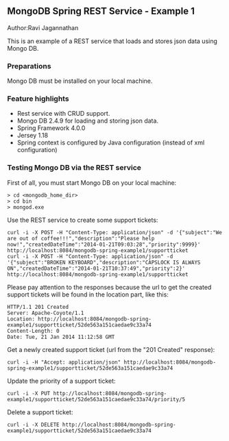 ## MongoDB Spring REST Service - Example 1
Author:Ravi Jagannathan

This is an example of a REST service that loads and stores json data using Mongo DB. 

### Preparations
Mongo DB must be installed on your local machine. 
### Feature highlights
- Rest service with CRUD support.
- Mongo DB 2.4.9 for loading and storing json data.
- Spring Framework 4.0.0
- Jersey 1.18
- Spring context is configured by Java configuration (instead of xml configuration)

### Testing Mongo DB via the REST service

First of all, you must start Mongo DB on your local machine:

```
> cd <mongodb_home_dir>
> cd bin
> mongod.exe
```

Use the REST service to create some support tickets:

```
curl -i -X POST -H "Content-Type: application/json" -d '{"subject":"We are out of coffee!!!","description":"Please help now!","createdDateTime":"2014-01-21T09:03:28","priority":9999}' http://localhost:8084/mongodb-spring-example1/supportticket
curl -i -X POST -H "Content-Type: application/json" -d '{"subject":"BROKEN KEYBOARD","description":"CAPSLOCK IS ALWAYS ON","createdDateTime":"2014-01-21T10:37:49","priority":2}' http://localhost:8084/mongodb-spring-example1/supportticket
```
Please pay attention to the responses because the url to get the created support tickets
will be found in the location part, like this:
```
HTTP/1.1 201 Created
Server: Apache-Coyote/1.1
Location: http://localhost:8084/mongodb-spring-example1/supportticket/52de563a151caedae9c33a74
Content-Length: 0
Date: Tue, 21 Jan 2014 11:12:58 GMT
```

Get a newly created support ticket (url from the "201 Created" response):

```
curl -i -H "Accept: application/json" http://localhost:8084/mongodb-spring-example1/supportticket/52de563a151caedae9c33a74
```

Update the priority of a support ticket:

```
curl -i -X PUT http://localhost:8084/mongodb-spring-example1/supportticket/52de563a151caedae9c33a74/priority/5
```

Delete a support ticket:

```
curl -i -X DELETE http://localhost:8084/mongodb-spring-example1/supportticket/52de563a151caedae9c33a74
```

[1]: http://www.mongodb.org/downloads/
[2]: http://docs.mongodb.org/manual/installation/
